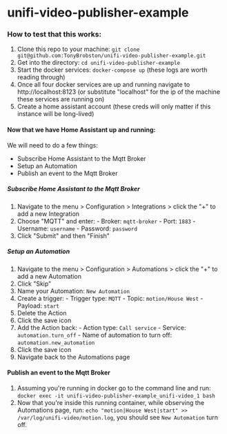 # unifi-video-publisher-example

### How to test that this works:
1. Clone this repo to your machine: `git clone git@github.com:TonyBrobston/unifi-video-publisher-example.git`
2. Get into the directory: `cd unifi-video-publisher-example`
3. Start the docker services: `docker-compose up` (these logs are worth reading through)
4. Once all four docker services are up and running navigate to http://localhost:8123 (or substitute "localhost" for the ip of the machine these services are running on)
5. Create a home assistant account (these creds will only matter if this instance will be long-lived)

#### Now that we have Home Assistant up and running:
We will need to do a few things:
  - Subscribe Home Assistant to the Mqtt Broker
  - Setup an Automation
  - Publish an event to the Mqtt Broker

##### Subscribe Home Assistant to the Mqtt Broker
  1. Navigate to the menu > Configuration > Integrations > click the "+" to add a new Integration
  2. Choose "MQTT" and enter:
    - Broker: `mqtt-broker`
    - Port: `1883`
    - Username: `username`
    - Password: `password`
  3. Click "Submit" and then "Finish"

##### Setup an Automation
  1. Navigate to the menu > Configuration > Automations > click the "+" to add a new Automation
  2. Click "Skip"
  3. Name your Automation: `New Automation`
  4. Create a trigger:
    - Trigger type: `MQTT`
    - Topic: `motion/House West`
    - Payload: `start`
  5. Delete the Action
  6. Click the save icon
  7. Add the Action back:
    - Action type: `Call service`
    - Service: `automation.turn_off`
    - Name of automation to turn off: `automation.new_automation`
  8. Click the save icon
  9. Navigate back to the Automations page

#### Publish an event to the Mqtt Broker
  1. Assuming you're running in docker go to the command line and run: `docker exec -it unifi-video-publisher-example_unifi-video_1 bash`
  2. Now that you're inside this running container, while observing the Automations page, run: `echo "motion|House West|start" >> /var/log/unifi-video/motion.log`, you should see `New Automation` turn off.
  
